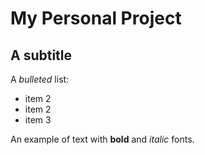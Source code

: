 # My Personal Project

## A subtitle

A *bulleted* list:
- item 2
- item 2
- item 3

An example of text with **bold** and *italic* fonts.  